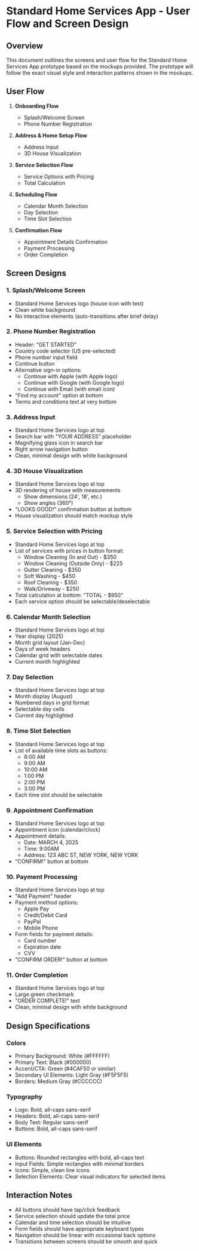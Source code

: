 # Standard Home Services App - User Flow and Screen Design

## Overview
This document outlines the screens and user flow for the Standard Home Services App prototype based on the mockups provided. The prototype will follow the exact visual style and interaction patterns shown in the mockups.

## User Flow

1. **Onboarding Flow**
   - Splash/Welcome Screen
   - Phone Number Registration
   
2. **Address & Home Setup Flow**
   - Address Input
   - 3D House Visualization
   
3. **Service Selection Flow**
   - Service Options with Pricing
   - Total Calculation
   
4. **Scheduling Flow**
   - Calendar Month Selection
   - Day Selection
   - Time Slot Selection
   
5. **Confirmation Flow**
   - Appointment Details Confirmation
   - Payment Processing
   - Order Completion

## Screen Designs

### 1. Splash/Welcome Screen
- Standard Home Services logo (house icon with text)
- Clean white background
- No interactive elements (auto-transitions after brief delay)

### 2. Phone Number Registration
- Header: "GET STARTED"
- Country code selector (US pre-selected)
- Phone number input field
- Continue button
- Alternative sign-in options:
  - Continue with Apple (with Apple logo)
  - Continue with Google (with Google logo)
  - Continue with Email (with email icon)
- "Find my account" option at bottom
- Terms and conditions text at very bottom

### 3. Address Input
- Standard Home Services logo at top
- Search bar with "YOUR ADDRESS" placeholder
- Magnifying glass icon in search bar
- Right arrow navigation button
- Clean, minimal design with white background

### 4. 3D House Visualization
- Standard Home Services logo at top
- 3D rendering of house with measurements
  - Show dimensions (24', 18', etc.)
  - Show angles (360°)
- "LOOKS GOOD!" confirmation button at bottom
- House visualization should match mockup style

### 5. Service Selection with Pricing
- Standard Home Services logo at top
- List of services with prices in button format:
  - Window Cleaning (In and Out) - $350
  - Window Cleaning (Outside Only) - $225
  - Gutter Cleaning - $350
  - Soft Washing - $450
  - Roof Cleaning - $350
  - Walk/Driveway - $250
- Total calculation at bottom: "TOTAL - $950"
- Each service option should be selectable/deselectable

### 6. Calendar Month Selection
- Standard Home Services logo at top
- Year display (2025)
- Month grid layout (Jan-Dec)
- Days of week headers
- Calendar grid with selectable dates
- Current month highlighted

### 7. Day Selection
- Standard Home Services logo at top
- Month display (August)
- Numbered days in grid format
- Selectable day cells
- Current day highlighted

### 8. Time Slot Selection
- Standard Home Services logo at top
- List of available time slots as buttons:
  - 8:00 AM
  - 9:00 AM
  - 10:00 AM
  - 1:00 PM
  - 2:00 PM
  - 3:00 PM
- Each time slot should be selectable

### 9. Appointment Confirmation
- Standard Home Services logo at top
- Appointment icon (calendar/clock)
- Appointment details:
  - Date: MARCH 4, 2025
  - Time: 9:00AM
  - Address: 123 ABC ST, NEW YORK, NEW YORK
- "CONFIRM!" button at bottom

### 10. Payment Processing
- Standard Home Services logo at top
- "Add Payment" header
- Payment method options:
  - Apple Pay
  - Credit/Debit Card
  - PayPal
  - Mobile Phone
- Form fields for payment details:
  - Card number
  - Expiration date
  - CVV
- "CONFIRM ORDER!" button at bottom

### 11. Order Completion
- Standard Home Services logo at top
- Large green checkmark
- "ORDER COMPLETE!" text
- Clean, minimal design with white background

## Design Specifications

### Colors
- Primary Background: White (#FFFFFF)
- Primary Text: Black (#000000)
- Accent/CTA: Green (#4CAF50 or similar)
- Secondary UI Elements: Light Gray (#F5F5F5)
- Borders: Medium Gray (#CCCCCC)

### Typography
- Logo: Bold, all-caps sans-serif
- Headers: Bold, all-caps sans-serif
- Body Text: Regular sans-serif
- Buttons: Bold, all-caps sans-serif

### UI Elements
- Buttons: Rounded rectangles with bold, all-caps text
- Input Fields: Simple rectangles with minimal borders
- Icons: Simple, clean line icons
- Selection Elements: Clear visual indicators for selected items

## Interaction Notes
- All buttons should have tap/click feedback
- Service selection should update the total price
- Calendar and time selection should be intuitive
- Form fields should have appropriate keyboard types
- Navigation should be linear with occasional back options
- Transitions between screens should be smooth and quick
